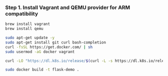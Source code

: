### Step 1. Install Vagrant and QEMU provider for ARM compatibility

```bash
brew install vagrant
brew install qemu

sudo apt-get update -y
sudo apt-get install git curl bash-completion
curl -fsSL https://get.docker.com/ | sh
sudo usermod -aG docker vagrant

curl -LO "https://dl.k8s.io/release/$(curl -L -s https://dl.k8s.io/release/stable.txt)/bin/linux/arm64/kubectl"

sudo docker build -t flask-demo .

```
